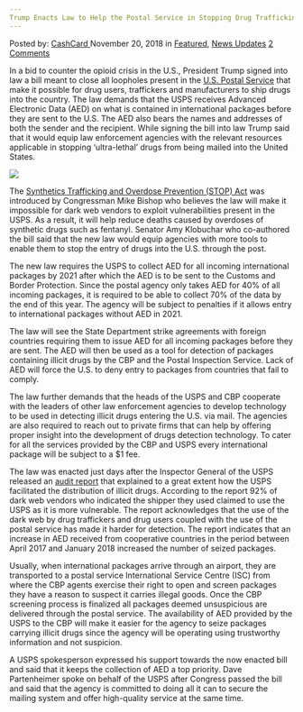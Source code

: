 ```yaml
---
Trump Enacts Law to Help the Postal Service in Stopping Drug Trafficking
---
```

<article class="post-listing post-27307 post type-post status-publish format-standard has-post-thumbnail hentry 
 tag-enacts tag-law tag-postal tag-stopping tag-trafficking tag-trump">
<div class="post-inner">
<span>Posted by: <a href="https://www.deepdotweb.com/author/cashcard/" title="">CashCard </a></span>
<span>November 20, 2018</span>
<span>in <a href="https://www.deepdotweb.com/category/deepdot-news/" rel="category tag">Featured</a>, <a href="https://www.deepdotweb.com/category/news-updates/" rel="category tag">News Updates</a></span>
<span><a href="https://www.deepdotweb.com/2018/11/20/trump-enacts-law-to-help-the-postal-service-in-stopping-drug-trafficking/#comments">2 Comments</a></span>


<p>In a bid to counter the opioid crisis in the U.S., President Trump signed into law a bill meant to close all loopholes present in the <a href="https://www.deepdotweb.com/2016/10/04/authorities-push-legislation-aims-end-shipping-drugs-via-usps/">U.S. Postal Service</a> that make it possible for drug users, traffickers and manufacturers to ship drugs into the country. The law demands that the USPS receives Advanced Electronic Data (AED) on what is contained in international packages before they are sent to the U.S. The AED also bears the names and addresses of both the sender and the recipient. While signing the bill into law Trump said that it would equip law enforcement agencies with the relevant resources applicable in stopping ‘ultra-lethal’ drugs from being mailed into the United States.</p>
<p><img class="wp-image-27311" src="/imgs/2018/11/word-image-34.jpeg" /></p>
<p>The <a href="https://waysandmeansforms.house.gov/uploadedfiles/stop_act_text.pdf">Synthetics Trafficking and Overdose Prevention (STOP) Act</a> was introduced by Congressman Mike Bishop who believes the law will make it impossible for dark web vendors to exploit vulnerabilities present in the USPS. As a result, it will help reduce deaths caused by overdoses of synthetic drugs such as fentanyl. Senator Amy Klobuchar who co-authored the bill said that the new law would equip agencies with more tools to enable them to stop the entry of drugs into the U.S. through the post.</p>
<p>The new law requires the USPS to collect AED for all incoming international packages by 2021 after which the AED is to be sent to the Customs and Border Protection. Since the postal agency only takes AED for 40% of all incoming packages, it is required to be able to collect 70% of the data by the end of this year. The agency will be subject to penalties if it allows entry to international packages without AED in 2021.</p>
<p>The law will see the State Department strike agreements with foreign countries requiring them to issue AED for all incoming packages before they are sent. The AED will then be used as a tool for detection of packages containing illicit drugs by the CBP and the Postal Inspection Service. Lack of AED will force the U.S. to deny entry to packages from countries that fail to comply.</p>
<p>The law further demands that the heads of the USPS and CBP cooperate with the leaders of other law enforcement agencies to develop technology to be used in detecting illicit drugs entering the U.S. via mail. The agencies are also required to reach out to private firms that can help by offering proper insight into the development of drugs detection technology. To cater for all the services provided by the CBP and USPS every international package will be subject to a $1 fee.</p>
<p>The law was enacted just days after the Inspector General of the USPS released an <a href="https://www.uspsoig.gov/sites/default/files/document-library-files/2018/SAT-AR-18-002.pdf">audit report</a> that explained to a great extent how the USPS facilitated the distribution of illicit drugs. According to the report 92% of dark web vendors who indicated the shipper they used claimed to use the USPS as it is more vulnerable. The report acknowledges that the use of the dark web by drug traffickers and drug users coupled with the use of the postal service has made it harder for detection. The report indicates that an increase in AED received from cooperative countries in the period between April 2017 and January 2018 increased the number of seized packages.</p>
<p>Usually, when international packages arrive through an airport, they are transported to a postal service International Service Centre (ISC) from where the CBP agents exercise their right to open and screen packages they have a reason to suspect it carries illegal goods. Once the CBP screening process is finalized all packages deemed unsuspicious are delivered through the postal service. The availability of AED provided by the USPS to the CBP will make it easier for the agency to seize packages carrying illicit drugs since the agency will be operating using trustworthy information and not suspicion.</p>
<p>A USPS spokesperson expressed his support towards the now enacted bill and said that it keeps the collection of AED a top priority. Dave Partenheimer spoke on behalf of the USPS after Congress passed the bill and said that the agency is committed to doing all it can to secure the mailing system and offer high-quality service at the same time.</p>
</div>
<span style="display:none"> <a href="https://www.deepdotweb.com/tag/enacts/" rel="tag">enacts</a> <a href="https://www.deepdotweb.com/tag/law/" rel="tag">law</a> <a href="https://www.deepdotweb.com/tag/postal/" rel="tag">postal</a> <a href="https://www.deepdotweb.com/tag/service/" rel="tag">service</a> <a href="https://www.deepdotweb.com/tag/stopping/" rel="tag">stopping</a> <a href="https://www.deepdotweb.com/tag/trafficking/" rel="tag">trafficking</a> <a href="https://www.deepdotweb.com/tag/trump/" rel="tag">trump</a></span> <span style="display:none" class="updated">2018-11-20<a href="https://www.deepdotweb.com/author/cashcard/" title="Posts by CashCard" rel="author">CashCard</a></strong></div>
</div>
</article>

